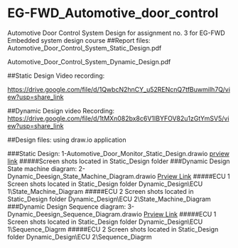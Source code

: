 # EG-FWD_Automotive_door_control
Automotive Door Control System Design for assignment no. 3 for EG-FWD Embedded system design course 
##Report files:
Automotive_Door_Control_System_Static_Design.pdf

Automotive_Door_Control_System_Dynamic_Design.pdf


##Static Design Video recording:

https://drive.google.com/file/d/1QwbcN2hnCY_u52RENcnQ7tfBuwmiIh7Q/view?usp=share_link

##Dynamic Design video Recording:
https://drive.google.com/file/d/1tMXn082bx8c6V1IBYFOV82u1zGtYmSV5/view?usp=share_link



##Design files:
using draw.io application

###Static Design:
1-Automotive_Door_Monitor_Static_Design.drawio  [prview link](https://viewer.diagrams.net/?tags=%7B%7D&highlight=0000ff&edit=_blank&layers=1&nav=1&title=1-Automotive_Door_Monitor_Static_Design.drawio#Uhttps%3A%2F%2Fdrive.google.com%2Fuc%3Fid%3D1_3vN92QYqfWy8aDnvIn15P1q7E7Mz6XP%26export%3Ddownload)
#####Screen shots located in Static_Design folder
###Dynamic Design State machine diagram:
2-Dynamic_Deesign_State_Machine_Diagram.drawio [Prview Link](https://viewer.diagrams.net/?tags=%7B%7D&highlight=0000ff&edit=_blank&layers=1&nav=1&title=2-Dynamic_Deesign_State_Machine_Diagram.drawio#Uhttps%3A%2F%2Fdrive.google.com%2Fuc%3Fid%3D1qyFu-n8GY4VyFxoLRi-bj3SRJAJAQ_qk%26export%3Ddownload)
#####ECU 1 Screen shots located in Static_Design folder Dynamic_Design\ECU 1\State_Machine_Diagram
#####ECU 2 Screen shots located in Static_Design folder Dynamic_Design\ECU 2\State_Machine_Diagram
###Dynamic Design Sequence diagram:
3-Dynamic_Deesign_Sequence_Diagram.drawio [Prview Link](https://viewer.diagrams.net/?tags=%7B%7D&highlight=0000ff&edit=_blank&layers=1&nav=1&title=3-Dynamic_Deesign_Sequence_Diagram.drawio#Uhttps%3A%2F%2Fdrive.google.com%2Fuc%3Fid%3D1CgOlJ0sDpmCUX0_NqdQtFAR9eDJdYX0A%26export%3Ddownload)
#####ECU 1 Screen shots located in Static_Design folder Dynamic_Design\ECU 1\Sequence_Diagrm
#####ECU 2 Screen shots located in Static_Design folder Dynamic_Design\ECU 2\Sequence_Diagrm


